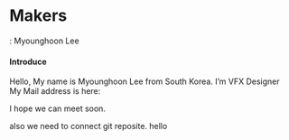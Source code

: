 <H1>Makers</H1>
: Myounghoon Lee

<H4>Introduce</H4>
Hello, My name is Myounghoon Lee from South Korea.
I’m VFX Designer <br>
My Mail address is here: <mailto:teamtim16@naver.com>

I hope we can meet soon.

also we need to connect git reposite.
hello
